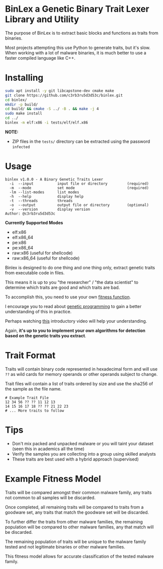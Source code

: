 # BinLex a Genetic Binary Trait Lexer Library and Utility

The purpose of BinLex is to extract basic blocks and functions as traits from binaries.

Most projects attempting this use Python to generate traits, but it's slow. When working with a lot of malware binaries, it is much better to use a faster compiled language like C++.

# Installing
```bash
sudo apt install -y git libcapstone-dev cmake make
git clone https://github.com/c3rb3ru5d3d53c/binlex.git
cd binlex/
mkdir -p build/
cd build/ && cmake -S ../ -B . && make -j 4
sudo make install
cd ../
binlex -m elf:x86 -i tests/elf/elf.x86
```

**NOTE:**
- ZIP files in the `tests/` directory can be extracted using the password `infected`

# Usage

```text
binlex v1.0.0 - A Binary Genetic Traits Lexer
  -i  --input           input file or directory         (required)
  -m  --mode            set mode                        (required)
  -lm --list-modes      list modes
  -h  --help            display help
  -t  --threads         threads
  -o  --output          output file or directory        (optional)
  -v  --version         display version
Author: @c3rb3ru5d3d53c
```

**Currently Supported Modes**
- elf:x86
- elf:x86_64
- pe:x86
- pe:x86_64
- raw:x86     (useful for shellcode)
- raw:x86_64  (useful for shellcode)

Binlex is designed to do one thing and one thing only, extract genetic traits from executable code in files.

This means it is up to you "the researcher" / "the data scientist" to determine which traits are good and which traits are bad.

To accomplish this, you need to use your own [fitness function](https://en.wikipedia.org/wiki/Fitness_function).

I encourage you to read about [genetic programming](https://en.wikipedia.org/wiki/Genetic_programming) to gain a better understanding of this in practice.

Perhaps watching [this](https://www.youtube.com/watch?v=qiKW1qX97qA) introductory video will help your understanding.

Again, **it's up to you to implement your own algorithms for detection based on the genetic traits you extract**.

# Trait Format
Traits will contain binary code represented in hexadecimal form and will use `??` as wild cards for memory operands or other operands subject to change.

Trait files will contain a list of traits ordered by size and use the sha256 of the sample as the file name.

```
# Example Trait File
12 34 56 ?? ?? 11 12 13
14 15 16 17 18 ?? ?? 21 22 23
# ... More traits to follow
```

# Tips
- Don't mix packed and unpacked malware or you will taint your dataset (seen this in academics all the time)
- Verify the samples you are collecting into a group using skilled analysts
- These traits are best used with a hybrid approach (supervised)

# Example Fitness Model

Traits will be compared amongst their common malware family, any traits not common to all samples will be discarded.

Once completed, all remaining traits will be compared to traits from a goodware set, any traits that match the goodware set will be discarded.

To further differ the traits from other malware families, the remaining population will be compared to other malware families, any that match will be discarded.

The remaining population of traits will be unique to the malware family tested and not legitimate binaries or other malware families.

This fitness model allows for accurate classification of the tested malware family.
